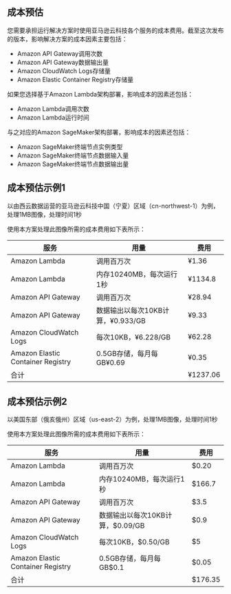 ## 成本预估

您需要承担运行解决方案时使用亚马逊云科技各个服务的成本费用。截至这次发布的版本，影响解决方案的成本因素主要包括：

- Amazon API Gateway调用次数
- Amazon API Gateway数据输出量
- Amazon CloudWatch Logs存储量
- Amazon Elastic Container Registry存储量

如果您选择基于Amazon Lambda架构部署，影响成本的因素还包括：

- Amazon Lambda调用次数
- Amazon Lambda运行时间

与之对应的Amazon SageMaker架构部署，影响成本的因素还包括：

- Amazon SageMaker终端节点实例类型
- Amazon SageMaker终端节点数据输入量
- Amazon SageMaker终端节点数据输出量

## 成本预估示例1 

以由西云数据运营的亚马逊云科技中国（宁夏）区域（cn-northwest-1）为例，处理1MB图像，处理时间1秒

使用本方案处理此图像所需的成本费用如下表所示：

| 服务                                  | 用量                  | 费用      |
|-------------------------------------|---------------------|---------|
| Amazon Lambda                     | 调用百万次                 | ¥1.36   |
| Amazon Lambda                     | 内存10240MB，每次运行1秒     | ¥1134.8  |
| Amazon API Gateway                | 调用百万次                 | ¥28.94  |
| Amazon API Gateway             | 数据输出以每次10KB计算，¥0.933/GB | ¥9.33   |
| Amazon CloudWatch Logs              | 每次10KB，¥6.228/GB    | ¥62.28  |
| Amazon Elastic Container Registry | 0.5GB存储，每月每GB¥0.69    | ¥0.35   |
| 合计                                  |   | ¥1237.06 |

## 成本预估示例2

以美国东部（俄亥俄州）区域（us-east-2）为例，处理1MB图像，处理时间1秒

使用本方案处理此图像所需的成本费用如下表所示：

| 服务                                  | 用量                 | 费用     |
|-------------------------------------|--------------------|--------|
| Amazon Lambda                     | 调用百万次                | $0.20  |
| Amazon Lambda                     | 内存10240MB，每次运行1秒    | $166.7  |
| Amazon API Gateway                | 调用百万次                | $3.5   |
| Amazon API Gateway             | 数据输出以每次10KB计算，$0.09/GB | $0.9   |
| Amazon CloudWatch Logs              | 每次10KB，$0.50/GB    | $5     |
| Amazon Elastic Container Registry | 0.5GB存储，每月每GB$0.1    | $0.05  |
| 合计                                  |   | $176.35 |